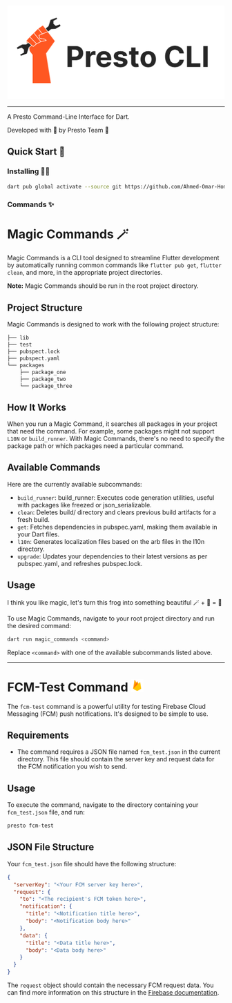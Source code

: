 ![Presto CLI Logo](assets/presto_cli_logo.png)

---

A Presto Command-Line Interface for Dart.

Developed with 🧡 by Presto Team 🐥

## Quick Start 🚀

### Installing 🧑‍💻

```bash
dart pub global activate --source git https://github.com/Ahmed-Omar-Hommir/presto-cli
```

### Commands ✨

# Magic Commands 🪄

Magic Commands is a CLI tool designed to streamline Flutter development by automatically running common commands like `flutter pub get`, `flutter clean`, and more, in the appropriate project directories.

**Note:** Magic Commands should be run in the root project directory.

## Project Structure

Magic Commands is designed to work with the following project structure:

```
├── lib
├── test
├── pubspect.lock
├── pubspect.yaml
└── packages
    ├── package_one
    ├── package_two
    └── package_three
```

## How It Works

When you run a Magic Command, it searches all packages in your project that need the command. For example, some packages might not support `L10N` or `build_runner`. With Magic Commands, there's no need to specify the package path or which packages need a particular command.

## Available Commands

Here are the currently available subcommands:

- `build_runner`: build_runner: Executes code generation utilities, useful with packages like freezed or json_serializable.
- `clean`: Deletes build/ directory and clears previous build artifacts for a fresh build.
- `get`: Fetches dependencies in pubspec.yaml, making them available in your Dart files.
- `l10n`: Generates localization files based on the arb files in the l10n directory.
- `upgrade`: Updates your dependencies to their latest versions as per pubspec.yaml, and refreshes pubspec.lock.

## Usage

I think you like magic, let's turn this frog into something beautiful 🪄 + 🐸 = 🐣

To use Magic Commands, navigate to your root project directory and run the desired command:

```bash
dart run magic_commands <command>
```

Replace `<command>` with one of the available subcommands listed above.

---

# FCM-Test Command <img src="assets/firebase-icon.svg" alt="Alternative Text" width="28" height="28" />

The `fcm-test` command is a powerful utility for testing Firebase Cloud Messaging (FCM) push notifications. It's designed to be simple to use.

## Requirements

- The command requires a JSON file named `fcm_test.json` in the current directory. This file should contain the server key and request data for the FCM notification you wish to send.

## Usage

To execute the command, navigate to the directory containing your `fcm_test.json` file, and run:

```bash
presto fcm-test
```

## JSON File Structure

Your `fcm_test.json` file should have the following structure:

```json
{
  "serverKey": "<Your FCM server key here>",
  "request": {
    "to": "<The recipient's FCM token here>",
    "notification": {
      "title": "<Notification title here>",
      "body": "<Notification body here>"
    },
    "data": {
      "title": "<Data title here>",
      "body": "<Data body here>"
    }
  }
}
```

The `request` object should contain the necessary FCM request data. You can find more information on this structure in the [Firebase documentation](https://firebase.google.com/docs/cloud-messaging).
